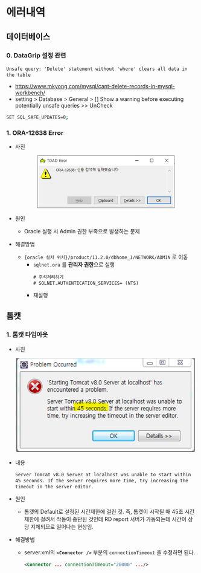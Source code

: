 # 에러내역

## 데이터베이스
### 0. DataGrip 설정 관련
```
Unsafe query: 'Delete' statement without 'where' clears all data in the table
```
- https://www.mkyong.com/mysql/cant-delete-records-in-mysql-workbench/
- setting > Database > General > [] Show a warning before executing potentially unsafe queries >> UnCheck

```sh
SET SQL_SAFE_UPDATES=0;
```

### 1. ORA-12638 Error
- 사진
    <div align=center>

    ![ORA-12638](images/ORA-12638.jpg)

    </div>

- 원인
  - Oracle 실행 시 Admin 권한 부족으로 발생하는 문제

- 해결방법
  - `{oracle 설치 위치}/product/11.2.0/dbhome_1/NETWORK/ADMIN` 로 이동
    - `sqlnet.ora` 를 **관리자 권한**으로 실행
        ```
        # 주석처리하기
        # SQLNET.AUTHENTICATION_SERVICES= (NTS)
        ```
    - 재실행

## 톰캣
### 1. 톰캣 타임아웃
- 사진
    <div align=center>

    ![tomcat_error_01](images/tomcat_error_01.jpg)

    </div>

- 내용
    ```
    Server Tomcat v8.0 Server at localhost was unable to start within 45 seconds. If the server requires more time, try increasing the timeout in the server editor.
    ```

- 원인
  - 톰캣의 Default로 설정된 시간제한에 걸린 것. 즉, 톰캣이 시작될 때 45초 시간 제한에 걸려서 작동이 중단된 것인데 RD report 서버가 가동되는데 시간이 상당 지체되므로 일어나는 현상임.

- 해결방법
  - server.xml의 **`<Connector />`** 부분의 `connectionTimeout` 을 수정하면 된다.
    ```xml
    <Connector ... connectionTimeout="20000" .../>
    ```